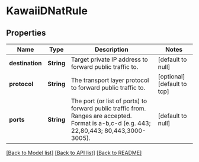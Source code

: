 # KawaiiDNatRule
## Properties

| Name | Type | Description | Notes |
|------------ | ------------- | ------------- | -------------|
| **destination** | **String** | Target private IP address to forward public traffic to. | [default to null] |
| **protocol** | **String** | The transport layer protocol to forward public traffic to. | [optional] [default to tcp] |
| **ports** | **String** | The port (or list of ports) to forward public traffic from. Ranges are accepted. Format is a-b,c-d (e.g. 443; 22,80,443; 80,443,3000-3005). | [default to null] |

[[Back to Model list]](../README.md#documentation-for-models) [[Back to API list]](../README.md#documentation-for-api-endpoints) [[Back to README]](../README.md)

